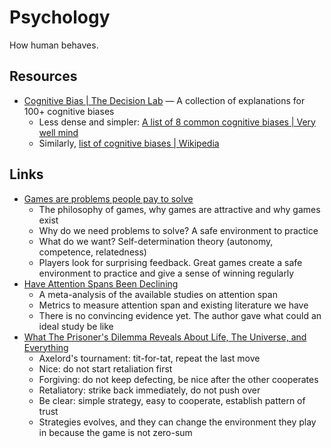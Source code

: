 # Psychology

How human behaves.

## Resources

- [Cognitive Bias | The Decision Lab](https://thedecisionlab.com/biases) — A
  collection of explanations for 100+ cognitive biases
  - Less dense and simpler:
    [A list of 8 common cognitive biases | Very well mind](https://www.verywellmind.com/cognitive-biases-distort-thinking-2794763)
  - Similarly,
    [list of cognitive biases | Wikipedia](https://en.wikipedia.org/wiki/List_of_cognitive_biases)

## Links

- [Games are problems people pay to solve](https://invertedpassion.com/games-are-problems-people-pay-to-solve/)
  - The philosophy of games, why games are attractive and why games exist
  - Why do we need problems to solve? A safe environment to practice
  - What do we want? Self-determination theory (autonomy, competence,
    relatedness)
  - Players look for surprising feedback. Great games create a safe environment
    to practice and give a sense of winning regularly
- [Have Attention Spans Been Declining](https://slimemoldtimemold.com/2023/07/24/your-mystery-have-attention-spans-been-declining/)
  - A meta-analysis of the available studies on attention span
  - Metrics to measure attention span and existing literature we have
  - There is no convincing evidence yet. The author gave what could an ideal
    study be like
- [What The Prisoner's Dilemma Reveals About Life, The Universe, and Everything](https://youtu.be/mScpHTIi-kM)
  - Axelord's tournament: tit-for-tat, repeat the last move
  - Nice: do not start retaliation first
  - Forgiving: do not keep defecting, be nice after the other cooperates
  - Retaliatory: strike back immediately, do not push over
  - Be clear: simple strategy, easy to cooperate, establish pattern of trust
  - Strategies evolves, and they can change the environment they play in because
    the game is not zero-sum
